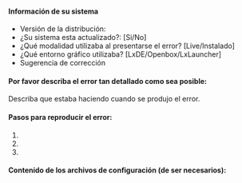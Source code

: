 #### Información de su sistema

* Versión de la distribución:
* ¿Su sistema esta actualizado?: [Si/No]
* ¿Qué modalidad utilizaba al presentarse el error? [Live/Instalado]
* ¿Qué entorno gráfico utilizaba? [LxDE/Openbox/LxLauncher]
* Sugerencia de corrección

#### Por favor describa el error tan detallado como sea posible:
Describa que estaba haciendo cuando se produjo el error.

#### Pasos para reproducir el error:

1. 
2. 
3. 

#### Contenido de los archivos de configuración (de ser necesarios):
